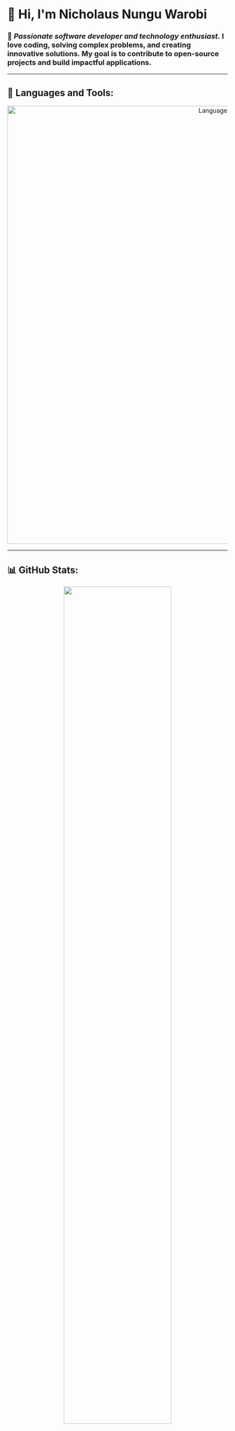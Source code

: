 # 👋 Hi, I'm Nicholaus Nungu Warobi

### 🚀 *Passionate software developer and technology enthusiast.* I love coding, solving complex problems, and creating innovative solutions. My goal is to contribute to open-source projects and build impactful applications.

---

## 🚀 Languages and Tools:
<p align="center">
  <img src="https://skillicons.dev/icons?i=python,cpp,qt,cmake,django,r,flutter,aws,git,vscode,mysql" width="1000" alt="Languages and Tools">
</p>

---

## 📊 GitHub Stats:
<p align="center">
  <img src="https://github-readme-stats.vercel.app/api?username=Nicholauswarobi&show_icons=true&theme=radical" width="70%">
  <img src="https://github-readme-streak-stats.herokuapp.com/?user=Nicholauswarobi&theme=radical" width="70%">
</p>
<p align="center">
  <img src="https://github-readme-stats.vercel.app/api/top-langs/?username=Nicholauswarobi&layout=compact&theme=radical" width="70%">
</p>

---

## 🏆 GitHub Achievements:
<p align="center">
  <img src="https://github-profile-trophy.vercel.app/?username=Nicholauswarobi&theme=dracula&column=4" width=60% alt="GitHub Achievements">
</p>

---

## 🎭 Fun Animated Contribution Graph:
<p align="center">
  <img src="https://github-readme-activity-graph.vercel.app/graph?username=Nicholauswarobi&theme=react-dark">
</p>

---

## 🌐 Connect With Me:
<p align="center">
  <a href="https://www.instagram.com/nungu_nw?igsh=ZGUzMzM3NWJiOQ=="><img src="https://img.shields.io/badge/Instagram-E4405F?style=for-the-badge&logo=instagram&logoColor=white" alt="Instagram" width="150"></a>
  <a href="https://github.com/Nicholauswarobi"><img src="https://img.shields.io/badge/GitHub-181717?style=for-the-badge&logo=github&logoColor=white" alt="GitHub" width="150"></a>
  <a href="www.linkedin.com/in/nicholaus-nungu-3884b8365"><img src="https://img.shields.io/badge/LinkedIn-0A66C2?style=for-the-badge&logo=linkedin&logoColor=white" alt="LinkedIn" width="150"></a>
</p>
